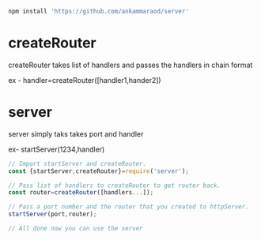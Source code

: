```js
npm install 'https://github.com/ankammaraod/server'
```

# createRouter
createRouter takes list of handlers and passes the handlers in chain format

ex - handler=createRouter([handler1,hander2])


# server

server simply taks takes port and handler

ex- startServer(1234,handler)

```js
// Import startServer and createRouter.
const {startServer,createRouter}=require('server');

// Pass list of handlers to createRouter to get router back.
const router=createRouter([handlers...]);

// Pass a port number and the router that you created to httpServer.
startServer(port,router);

// All done now you can use the server
```